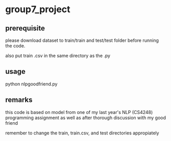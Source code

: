 # group7_project

## prerequisite

please download dataset to train/train and test/test folder before running the code.

also put train .csv in the same directory as the .py

## usage

python nlpgoodfriend.py

## remarks

this code is based on model from one of my last year's NLP (CS4248) programming assignment as well as after thorough discussion with my good friend

remember to change the train, train.csv, and test directories appropiately
